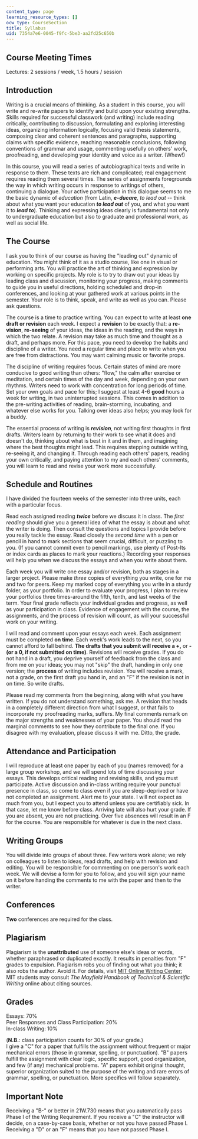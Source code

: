 ```yaml
---
content_type: page
learning_resource_types: []
ocw_type: CourseSection
title: Syllabus
uid: 7354a7e6-0045-f9fc-5be3-aa2fd25c650b
---
```


Course Meeting Times
--------------------

Lectures: 2 sessions / week, 1.5 hours / session

Introduction
------------

Writing is a crucial means of thinking. As a student in this course, you will write and re-write papers to identify and build upon your existing strengths. Skills required for successful classwork (and writing) include reading critically, contributing to discussion, formulating and exploring interesting ideas, organizing information logically, focusing valid thesis statements, composing clear and coherent sentences and paragraphs, supporting claims with specific evidence, reaching reasonable conclusions, following conventions of grammar and usage, commenting usefully on others' work, proofreading, and developing your identity and voice as a writer. (Whew!)

In this course, you will read a series of autobiographical texts and write in response to them. These texts are rich and complicated; real engagement requires reading them several times. The series of assignments foregrounds the way in which writing occurs in response to writings of others, continuing a dialogue. Your active participation in this dialogue seems to me the basic dynamic of _education_ (from Latin, _**e-ducare**, to lead out_ -- think about what you want your education **_to lead out_** of you, and what you want it to **_lead to_**). Thinking and expressing ideas clearly is fundamental not only to undergraduate education but also to graduate and professional work, as well as social life.

The Course
----------

I ask you to think of our course as having the "leading out" dynamic of education. You might think of it as a studio course, like one in visual or performing arts. You will practice the art of thinking and expression by working on specific projects. My role is to try to draw out your ideas by leading class and discussion, monitoring your progress, making comments to guide you in useful directions, holding scheduled and drop-in conferences, and looking at your gathered work at various points in the semester. Your role is to think, speak, and write as well as you can. Please ask questions.

The course is a time to practice writing. You can expect to write at least **one draft or revision** each week. I expect a **revision** to be exactly that: a **re-vision**, **re-seeing** of your ideas, the ideas in the reading, and the ways in which the two relate. A revision may take as much time and thought as a draft, and perhaps more. For this pace, you need to develop the habits and discipline of a writer. You need a regular time and place to write when you are free from distractions. You may want calming music or favorite props.

The discipline of writing requires focus. Certain states of mind are more conducive to good writing than others: "flow," the calm after exercise or meditation, and certain times of the day and week, depending on your own rhythms. Writers need to work with concentration for long periods of time. Set your own goals and pace for this; I suggest at least 4-6 **good** hours a week for writing, in two uninterrupted sessions. This comes in addition to the pre-writing activities of reading, brain-storming, incubating, and whatever else works for you. Talking over ideas also helps; you may look for a buddy.

The essential process of writing is **_revision_**, not writing first thoughts in first drafts. Writers learn by returning to their work to see what it does and doesn't do, thinking about what is best in it and in them, and imagining where the best thoughts might lead. This requires stepping outside writing, re-seeing it, and changing it. Through reading each others' papers, reading your own critically, and paying attention to my and each others' comments, you will learn to read and revise your work more successfully.

Schedule and Routines
---------------------

I have divided the fourteen weeks of the semester into three units, each with a particular focus.

Read each assigned reading **_twice_** before we discuss it in class. The _first reading_ should give you a general idea of what the essay is about and what the writer is doing. Then consult the questions and topics I provide before you really tackle the essay. Read closely the _second time_ with a pen or pencil in hand to mark sections that seem crucial, difficult, or puzzling to you. (If you cannot commit even to pencil markings, use plenty of Post-Its or index cards as places to mark your reactions.) Recording your responses will help you when we discuss the essays and when you write about them.

Each week you will write one essay and/or revision, both as stages in a larger project. Please make _three_ copies of everything you write, one for me and two for peers. Keep my marked copy of everything you write in a sturdy folder, as your portfolio. In order to evaluate your progress, I plan to review your portfolios three times-around the fifth, tenth, and last weeks of the term. Your final grade reflects your individual grades and progress, as well as your participation in class. Evidence of engagement with the course, the assignments, and the process of revision will count, as will your successful work on your writing.

I will read and comment upon your essays each week. Each assignment must be completed **on time**. Each week's work leads to the next, so you cannot afford to fall behind. **The drafts that you submit will receive a +,** or **- (or a 0, if not submitted on time)**. Revisions will receive grades. If you do not hand in a draft, you deprive yourself of feedback from the class and from me on your ideas; you may not "skip" the draft, handing in only one version; the **process** of writing includes revision. You will receive a mark, not a grade, on the first draft you hand in, and an "F" if the revision is not in on time. So write drafts.

Please read my comments from the beginning, along with what you have written. If you do not understand something, ask me. A revision that heads in a completely different direction from what I suggest, or that fails to incorporate my proofreading marks, suffers. My final comments remark on the major strengths and weaknesses of your paper. You should read the marginal comments to see how they contribute to the final one. If you disagree with my evaluation, please discuss it with me. Ditto, the grade.

Attendance and Participation
----------------------------

I will reproduce at least one paper by each of you (names removed) for a large group workshop, and we will spend lots of time discussing your essays. This develops critical reading and revising skills, and you must participate. Active discussion and in-class writing require your punctual presence in class, so come to class even if you are sleep-deprived or have not completed an assignment. Alert me to your state. I will not expect as much from you, but I expect you to attend unless you are certifiably sick. In that case, let me know before class. Arriving late will also hurt your grade. If you are absent, you are not practicing. Over five absences will result in an F for the course. You are responsible for whatever is due in the next class.

Writing Groups
--------------

You will divide into groups of about three. Few writers work alone; we rely on colleagues to listen to ideas, read drafts, and help with revision and editing. You will be responsible for commenting on one person's work each week. We will devise a form for you to follow, and you will sign your name on it before handing the comments to me with the paper and then to the writer.

Conferences
-----------

**Two** conferences are required for the class.

Plagiarism
----------

Plagiarism is the **unattributed** use of someone else's ideas or words, whether paraphrased or duplicated exactly. It results in penalties from "F" grades to expulsion. Plagiarism robs you of finding out what you think; it also robs the author. Avoid it. For details, visit [MIT Online Writing Center](http://web.mit.edu/writing); MIT students may consult _The Mayfield Handbook of Technical & Scientific Writing_ online about citing sources.

Grades
------

Essays: 70%  
Peer Responses and Class Participation: 20%  
In-class Writing: 10%

(**N.B.**: class participation counts for 30% of your grade.)  
I give a "C" for a paper that fulfills the assignment without frequent or major mechanical errors (those in grammar, spelling, or punctuation). "B" papers fulfill the assignment with clear logic, specific support, good organization, and few (if any) mechanical problems. "A" papers exhibit original thought, superior organization suited to the purpose of the writing and rare errors of grammar, spelling, or punctuation. More specifics will follow separately.

Important Note
--------------

Receiving a "B-" or better in 21W.730 means that you automatically pass Phase I of the Writing Requirement. If you receive a "C" the instructor will decide, on a case-by-case basis, whether or not you have passed Phase I. Receiving a "D" or an "F" means that you have not passed Phase I.